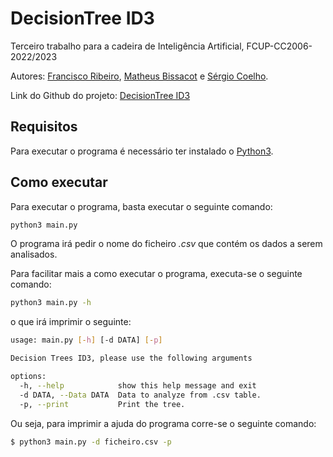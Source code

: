 # DecisionTree ID3
Terceiro trabalho para a cadeira de Inteligência Artificial, FCUP-CC2006-2022/2023

Autores: [Francisco Ribeiro](https://github.com/franciscoribeiro2003), [Matheus Bissacot](https://github.com/MatheusBissacot) e [Sérgio Coelho](https://github.com/sergioccoelho).

Link do Github do projeto: [DecisionTree ID3](https://github.com/franciscoribeiro2003/DecisionTree-ID3)

## Requisitos
Para executar o programa é necessário ter instalado o [Python3](https://www.python.org/downloads/).

## Como executar
Para executar o programa, basta executar o seguinte comando:
```bash
python3 main.py
```
O programa irá pedir o nome do ficheiro *.csv* que contém os dados a serem analisados.

Para facilitar mais a como executar o programa, executa-se o seguinte comando:
```bash
python3 main.py -h
```
o que irá imprimir o seguinte:
```bash
usage: main.py [-h] [-d DATA] [-p]

Decision Trees ID3, please use the following arguments

options:
  -h, --help            show this help message and exit
  -d DATA, --Data DATA  Data to analyze from .csv table.
  -p, --print           Print the tree.
```
Ou seja, para imprimir a ajuda do programa corre-se o seguinte comando:
```bash
$ python3 main.py -d ficheiro.csv -p
```
